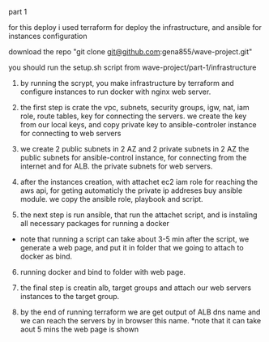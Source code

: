 part 1

for this deploy i used terraform for deploy the infrastructure,
and ansible for instances configuration

download the repo "git clone git@github.com:gena855/wave-project.git"

you should run the setup.sh script from wave-project/part-1/infrastructure

1. by running the scrypt, you make infrastructure by terraform and configure instances to run docker with nginx web server.

2. the first step is crate the vpc, subnets, security groups, igw, nat, iam role, route tables, key for connecting the servers.
we create the key from our local keys, and copy private key to ansible-controler instance for connecting to web servers

3. we create 2 public subnets in 2 AZ and 2 private subnets in 2 AZ
the public subnets for ansible-control instance, for connecting from the internet and for ALB.
the private subnets for web servers.

4. after the instances creation, with attachet ec2 iam role for reaching the aws api, for geting automaticly the private ip addreses buy ansible module. we copy the ansible role, playbook and script.

5. the next step is run ansible, that run the attachet script, and is instaling all necessary packages for running a docker
* note that running a script can take about 3-5 min
after the script, we generate a web page, and put it in folder that we going to attach to docker as bind.

6. running docker and bind to folder with web page.

7. the final step is creatin alb, target groups and attach our web servers instances to the target group.

8. by the end of running terraform we are get output of ALB dns name and we can reach the servers by in browser this name.
*note that it can take aout 5 mins the web page is shown
